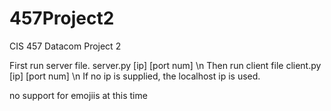 # 457Project2
CIS 457 Datacom Project 2 

First run server file. server.py [ip] [port num] \n
Then run client file client.py [ip] [port num] \n
If no ip is supplied, the localhost ip is used.

no support for emojiis at this time

